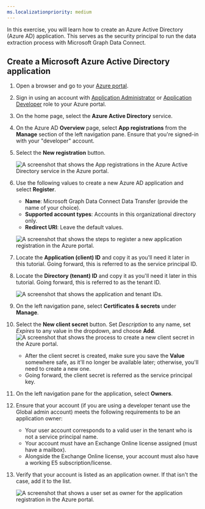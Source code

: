 ```yaml
---
ms.localizationpriority: medium
---
```


<!-- markdownlint-disable MD002 MD041 -->

In this exercise, you will learn how to create an Azure Active Directory (Azure AD) application. This serves as the security principal to run the data extraction process with Microsoft Graph Data Connect.


## Create a Microsoft Azure Active Directory application 

1. Open a browser and go to your [Azure portal](https://portal.azure.com/).

1. Sign in using an account with [Application Administrator](/azure/active-directory/roles/permissions-reference#application-administrator) or [Application Developer](/azure/active-directory/roles/permissions-reference#application-developer) role to your Azure portal.

1. On the home page, select the **Azure Active Directory** service.

1. On the Azure AD **Overview** page, select **App registrations** from the **Manage** section of the left navigation pane. Ensure that you're signed-in with your "developer" account.

1. Select the **New registration** button.

    ![A screenshot that shows the App registrations in the Azure Active Directory service in the Azure portal.](../concepts/images/data-connect-azure-aad-app-reg.png)

1. Use the following values to create a new Azure AD application and select **Register**.

   - **Name**: Microsoft Graph Data Connect Data Transfer (provide the name of your choice).
   - **Supported account types**: Accounts in this organizational directory only.
   - **Redirect URI**: Leave the default values.

    ![A screenshot that shows the steps to register a new application registration in the Azure portal.](../concepts/images/data-connect-aad-redirect-uri.png)

1. Locate the **Application (client) ID** and copy it as you'll need it later in this tutorial. Going forward, this is referred to as the service principal ID.

1. Locate the **Directory (tenant) ID** and copy it as you'll need it later in this tutorial. Going forward, this is referred to as the tenant ID.

    ![A screenshot that shows the application and tenant IDs.](../concepts/images/data-connect-app-tenant-new.png)

1. On the left navigation pane, select **Certificates & secrets** under **Manage**.

1. Select the **New client secret** button. Set *Description* to any name, set *Expires* to any value in the dropdown, and choose **Add**.
    ![A screenshot that shows the process to create a new client secret in the Azure portal.](../concepts/images/data-connect-aad-certs-secrets-new.png)
    - After the client secret is created, make sure you save the **Value** somewhere safe, as it'll no longer be available later; otherwise, you'll need to create a new one.
    - Going forward, the client secret is referred as the service principal key.

1. On the left navigation pane for the application, select **Owners**.

1. Ensure that your account (if you are using a developer tenant use the Global admin account) meets the following requirements to be an application owner:
    - Your user account corresponds to a valid user in the tenant who is not a service principal name.
    - Your account must have an Exchange Online license assigned (must have a mailbox).
    - Alongside the Exchange Online license, your account must also have a working E5 subscription/license.

1. Verify that your account is listed as an application owner. If that isn't the case, add it to the list.

    ![A screenshot that shows a user set as owner for the application registration in the Azure portal.](../concepts/images/data-connect-aad-app-owners-new.png) 